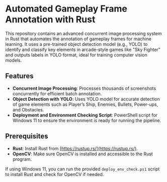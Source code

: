 # Automated Gameplay Frame Annotation with Rust

This repository contains an advanced concurrent image processing system in Rust that automates the annotation of gameplay frames for machine learning. It uses a pre-trained object detection model (e.g., YOLO) to identify and classify key elements in arcade-style games like "Sky Fighter" and outputs labels in YOLO format, ideal for training computer vision models.

## Features

- **Concurrent Image Processing**: Processes thousands of screenshots concurrently for efficient batch annotation.
- **Object Detection with YOLO**: Uses YOLO model for accurate detection of game elements such as Player’s Ship, Enemies, Bullets, Power-ups, and Obstacles.
- **Deployment and Environment Checking Script**: PowerShell script for Windows 11 to ensure the environment is ready for running the pipeline.

## Prerequisites

- **Rust**: Install Rust from [https://rustup.rs/](https://rustup.rs/).
- **OpenCV**: Make sure OpenCV is installed and accessible to the Rust program.
  
If using Windows 11, you can run the provided `deploy_env_check.ps1` script to install Rust and check for OpenCV if needed.

